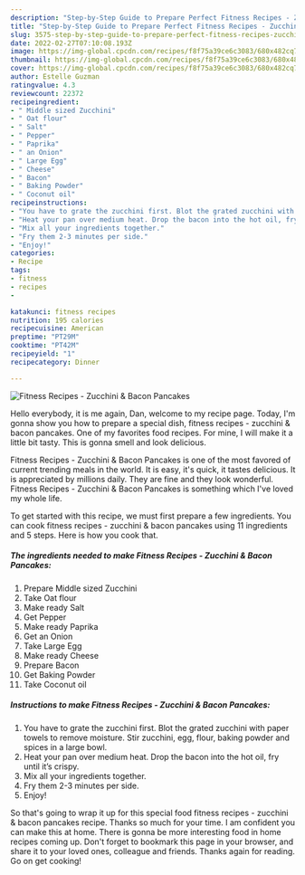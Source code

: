 ```yaml
---
description: "Step-by-Step Guide to Prepare Perfect Fitness Recipes - Zucchini &amp;amp; Bacon Pancakes"
title: "Step-by-Step Guide to Prepare Perfect Fitness Recipes - Zucchini &amp;amp; Bacon Pancakes"
slug: 3575-step-by-step-guide-to-prepare-perfect-fitness-recipes-zucchini-and-amp-bacon-pancakes
date: 2022-02-27T07:10:08.193Z
image: https://img-global.cpcdn.com/recipes/f8f75a39ce6c3083/680x482cq70/fitness-recipes-zucchini-bacon-pancakes-recipe-main-photo.jpg
thumbnail: https://img-global.cpcdn.com/recipes/f8f75a39ce6c3083/680x482cq70/fitness-recipes-zucchini-bacon-pancakes-recipe-main-photo.jpg
cover: https://img-global.cpcdn.com/recipes/f8f75a39ce6c3083/680x482cq70/fitness-recipes-zucchini-bacon-pancakes-recipe-main-photo.jpg
author: Estelle Guzman
ratingvalue: 4.3
reviewcount: 22372
recipeingredient:
- " Middle sized Zucchini"
- " Oat flour"
- " Salt"
- " Pepper"
- " Paprika"
- " an Onion"
- " Large Egg"
- " Cheese"
- " Bacon"
- " Baking Powder"
- " Coconut oil"
recipeinstructions:
- "You have to grate the zucchini first. Blot the grated zucchini with paper towels to remove moisture. Stir zucchini, egg, flour, baking powder and spices in a large bowl."
- "Heat your pan over medium heat. Drop the bacon into the hot oil, fry until it’s crispy."
- "Mix all your ingredients together."
- "Fry them 2-3 minutes per side."
- "Enjoy!"
categories:
- Recipe
tags:
- fitness
- recipes
- 

katakunci: fitness recipes  
nutrition: 195 calories
recipecuisine: American
preptime: "PT29M"
cooktime: "PT42M"
recipeyield: "1"
recipecategory: Dinner

---
```



![Fitness Recipes - Zucchini &amp; Bacon Pancakes](https://img-global.cpcdn.com/recipes/f8f75a39ce6c3083/680x482cq70/fitness-recipes-zucchini-bacon-pancakes-recipe-main-photo.jpg)

Hello everybody, it is me again, Dan, welcome to my recipe page. Today, I'm gonna show you how to prepare a special dish, fitness recipes - zucchini &amp; bacon pancakes. One of my favorites food recipes. For mine, I will make it a little bit tasty. This is gonna smell and look delicious.



Fitness Recipes - Zucchini &amp; Bacon Pancakes is one of the most favored of current trending meals in the world. It is easy, it's quick, it tastes delicious. It is appreciated by millions daily. They are fine and they look wonderful. Fitness Recipes - Zucchini &amp; Bacon Pancakes is something which I've loved my whole life.


To get started with this recipe, we must first prepare a few ingredients. You can cook fitness recipes - zucchini &amp; bacon pancakes using 11 ingredients and 5 steps. Here is how you cook that.

<!--inarticleads1-->

##### The ingredients needed to make Fitness Recipes - Zucchini &amp; Bacon Pancakes:

1. Prepare  Middle sized Zucchini
1. Take  Oat flour
1. Make ready  Salt
1. Get  Pepper
1. Make ready  Paprika
1. Get  an Onion
1. Take  Large Egg
1. Make ready  Cheese
1. Prepare  Bacon
1. Get  Baking Powder
1. Take  Coconut oil




<!--inarticleads2-->

##### Instructions to make Fitness Recipes - Zucchini &amp; Bacon Pancakes:

1. You have to grate the zucchini first. Blot the grated zucchini with paper towels to remove moisture. Stir zucchini, egg, flour, baking powder and spices in a large bowl.
1. Heat your pan over medium heat. Drop the bacon into the hot oil, fry until it’s crispy.
1. Mix all your ingredients together.
1. Fry them 2-3 minutes per side.
1. Enjoy!




So that's going to wrap it up for this special food fitness recipes - zucchini &amp; bacon pancakes recipe. Thanks so much for your time. I am confident you can make this at home. There is gonna be more interesting food in home recipes coming up. Don't forget to bookmark this page in your browser, and share it to your loved ones, colleague and friends. Thanks again for reading. Go on get cooking!
